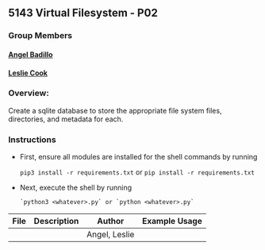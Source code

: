 ## 5143 Virtual Filesystem - P02


### Group Members

#### [Angel Badillo](https://github.com/It-Is-Legend27)
#### [Leslie Cook](https://github.com/Leslie-N-Cook)

### Overview:
Create a sqlite database to store the appropriate file system files, directories, and metadata for each. 
### Instructions

- First, ensure all modules are installed for the shell commands by running

  `pip3 install -r requirements.txt` or `pip install -r requirements.txt`

- Next, execute the shell by running
    
      `python3 <whatever>.py` or `python <whatever>.py`

|        File            |                  Description                  |    Author     |        Example Usage          |        
| :--------------------: | :-------------------------------------------: | :-----------: | :---------------------------: |
|                        |                                               | Angel, Leslie |                               |